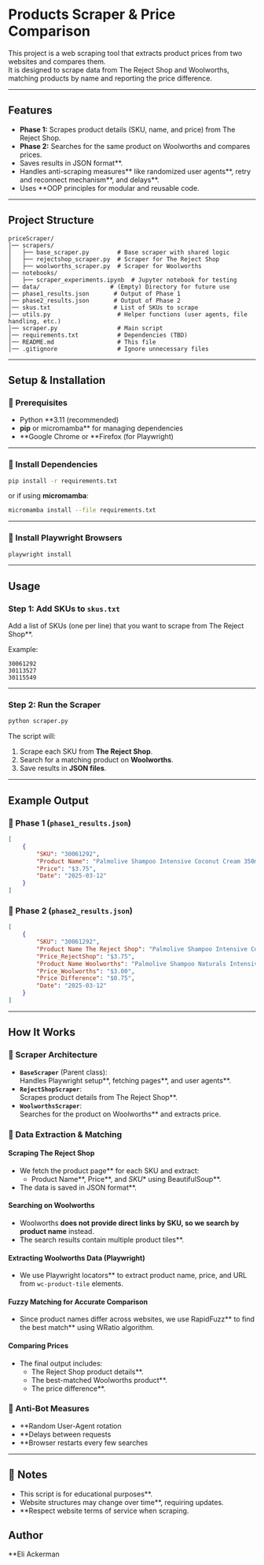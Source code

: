 # Products Scraper & Price Comparison

This project is a web scraping tool that extracts product prices from two websites and compares them.  
It is designed to scrape data from The Reject Shop and Woolworths, matching products by name and reporting the price difference.

---

## Features

- **Phase 1:** Scrapes product details (SKU, name, and price) from The Reject Shop.
- **Phase 2:** Searches for the same product on Woolworths and compares prices.
- Saves results in JSON format**.
- Handles anti-scraping measures** like randomized user agents**, retry and reconnect mechanism**, and delays**.
- Uses **OOP principles for modular and reusable code.

---

## Project Structure

```
priceScraper/
│── scrapers/
│   ├── base_scraper.py        # Base scraper with shared logic
│   ├── rejectshop_scraper.py  # Scraper for The Reject Shop
│   ├── woolworths_scraper.py  # Scraper for Woolworths
│── notebooks/
│   ├── scraper_experiments.ipynb  # Jupyter notebook for testing
│── data/                    # (Empty) Directory for future use
│── phase1_results.json       # Output of Phase 1
│── phase2_results.json       # Output of Phase 2
│── skus.txt                  # List of SKUs to scrape
│── utils.py                   # Helper functions (user agents, file handling, etc.)
│── scraper.py                 # Main script
│── requirements.txt           # Dependencies (TBD)
│── README.md                  # This file
│── .gitignore                 # Ignore unnecessary files
```

---

## Setup & Installation

### **🔹 Prerequisites**
- Python **3.11 (recommended)
- **pip** or micromamba** for managing dependencies
- **Google Chrome or **Firefox (for Playwright)

---

### **🔹 Install Dependencies**

```sh
pip install -r requirements.txt
```

or if using **micromamba**:

```sh
micromamba install --file requirements.txt
```

---

### **🔹 Install Playwright Browsers**

```sh
playwright install
```

---

## Usage

### **Step 1: Add SKUs to `skus.txt`**
Add a list of SKUs (one per line) that you want to scrape from The Reject Shop**.

Example:
```
30061292
30113527
30115549
```

---

### **Step 2: Run the Scraper**
```sh
python scraper.py
```
The script will:
1. Scrape each SKU from **The Reject Shop**.
2. Search for a matching product on **Woolworths**.
3. Save results in **JSON files**.

---

## Example Output

### **🔹 Phase 1 (`phase1_results.json`)**
```json
[
    {
        "SKU": "30061292",
        "Product Name": "Palmolive Shampoo Intensive Coconut Cream 350mL",
        "Price": "$3.75",
        "Date": "2025-03-12"
    }
]
```

### **🔹 Phase 2 (`phase2_results.json`)**
```json
[
    {
        "SKU": "30061292",
        "Product Name The Reject Shop": "Palmolive Shampoo Intensive Coconut Cream 350mL",
        "Price_RejectShop": "$3.75",
        "Product Name Woolworths": "Palmolive Shampoo Naturals Intensive Moisture 350ml",
        "Price_Woolworths": "$3.00",
        "Price Difference": "$0.75",
        "Date": "2025-03-12"
    }
]
```

---

## **How It Works**  

### **🔹 Scraper Architecture**
- **`BaseScraper`** (Parent class):  
  Handles Playwright setup**, fetching pages**, and user agents**.
- **`RejectShopScraper`**:  
  Scrapes product details from The Reject Shop**.
- **`WoolworthsScraper`**:  
  Searches for the product on Woolworths** and extracts price.

### **🔹 Data Extraction & Matching**  
#### **Scraping The Reject Shop**
- We fetch the product page** for each SKU and extract:
  - Product Name**, Price**, and *SKU** using BeautifulSoup**.
- The data is saved in JSON format**.

#### **Searching on Woolworths**
- Woolworths **does not provide direct links by SKU, so we search by product name** instead.
- The search results contain multiple product tiles**.

#### **Extracting Woolworths Data (Playwright)**
- We use Playwright locators** to extract product name, price, and URL from `wc-product-tile` elements.

#### **Fuzzy Matching for Accurate Comparison**
- Since product names differ across websites, we use RapidFuzz** to find the best match** using WRatio algorithm.

#### **Comparing Prices**
- The final output includes:
  - The Reject Shop product details**.
  - The best-matched Woolworths product**.
  - The price difference**.

### **🔹 Anti-Bot Measures**
- **Random User-Agent rotation
- **Delays between requests
- **Browser restarts every few searches  

---

## 📝 Notes
- This script is for educational purposes**.
- Website structures may change over time**, requiring updates.
- **Respect website terms of service when scraping.

## Author
**Eli Ackerman


